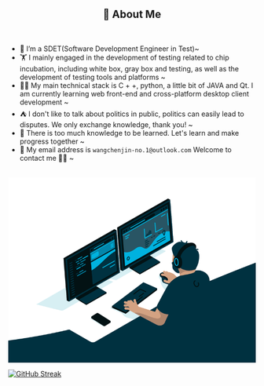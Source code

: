 <h2 height="200px" align="center">🎉 About Me</h2>
<br />

- 🔭 I’m a SDET(Software Development Engineer in Test)~
- 🏋 I mainly engaged in the development of testing related to chip incubation, including white box, gray box and testing, as well as the development of testing tools and platforms ~  
- 👨‍💻 My main technical stack is C + +, python, a little bit of JAVA and Qt. I am currently learning web front-end and cross-platform desktop client development ~
- ⛺️ I don't like to talk about politics in public, politics can easily lead to disputes. We only exchange knowledge, thank you! ~  
- 👻 There is too much knowledge to be learned. Let's learn and make progress together ~  
- 📨 My email address is `wangchenjin-no.1@outlook.com` Welcome to contact me 👏🏻 ~
<br/>
<img align="center" alt="GIF" src="./src/code.gif" wight="100%" title="Do what you like, and do it best!">

[![GitHub Streak](https://github-readme-streak-stats.herokuapp.com/?user=TerminatorForMHT)](https://git.io/streak-stats) 
